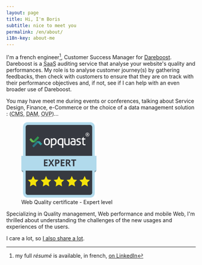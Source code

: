 ```yaml
---
layout: page
title: Hi, I'm Boris
subtitle: nice to meet you
permalink: /en/about/
i18n-key: about-me
---
```


I'm a french engineer[^1], Customer Success Manager for
[Dareboost](https://www.dareboost.com/en/ 'Website speed test, Website quality analysis - Dareboost').
Dareboost is a <abbr title="Software as a Service">SaaS</abbr> auditing service
that analyse your website's quality and performances. My role is to analyse
customer journey(s) by gathering feedbacks, then check with customers to ensure
that they are on track with their performance objectives and, if not, see if I
can help with an even broader use of Dareboost.

You may have meet me during events or conferences, talking about Service Design,
Finance, e-Commerce or the choice of a data management solution :
(<abbr lang="en" title="Content Management System">CMS</abbr>,
<abbr lang="en" title="Digital Asset Management">DAM</abbr>,
<abbr lang="en" title="Online Video Platform">OVP</abbr>)…

<figure>
  <a href="https://certified.opquast.com/certificate/V085B7/"><img role="img" src="/assets/images/shared/issuer_v085b7.svg" loading="lazy" width="200" height="200" alt="An OpQuast certificate composed of 5 stars. &quote;Expert&quote; is written on top of it"></a>
  <figcaption>Web Quality certificate - Expert level</figcaption>
</figure>

Specializing in Quality management, Web performance and mobile Web, I'm thrilled
about understanding the challenges of the new usages and experiences of the
users.

I care a lot, so [I also share a lot](/en/sharing/).

[^1]:

    my full <em lang="en">résumé</em> is available, in french,
    [on LinkedIn](https://www.linkedin.com/in/borisschapira/?locale=en_US 'CV de Boris SCHAPIRA sur LinkedIn')
